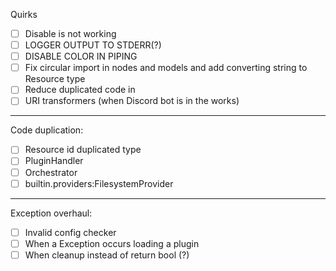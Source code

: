 Quirks
 - [ ] Disable is not working
 - [ ] LOGGER OUTPUT TO STDERR(?)
 - [ ] DISABLE COLOR IN PIPING
 - [ ] Fix circular import in nodes and models and add converting string to Resource type
 - [ ] Reduce duplicated code in 
 - [ ] URI transformers (when Discord bot is in the works)

---

Code duplication:
 - [ ] Resource id duplicated type
- [ ] PluginHandler
- [ ] Orchestrator
- [ ] builtin.providers:FilesystemProvider

---

Exception overhaul:
 - [ ] Invalid config checker
 - [ ] When a Exception occurs loading a plugin
 - [ ] When cleanup instead of return bool (?)
